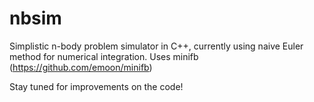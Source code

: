 # nbsim
Simplistic n-body problem simulator in C++, currently using naive Euler method for numerical integration.
Uses minifb (https://github.com/emoon/minifb)

Stay tuned for improvements on the code!
